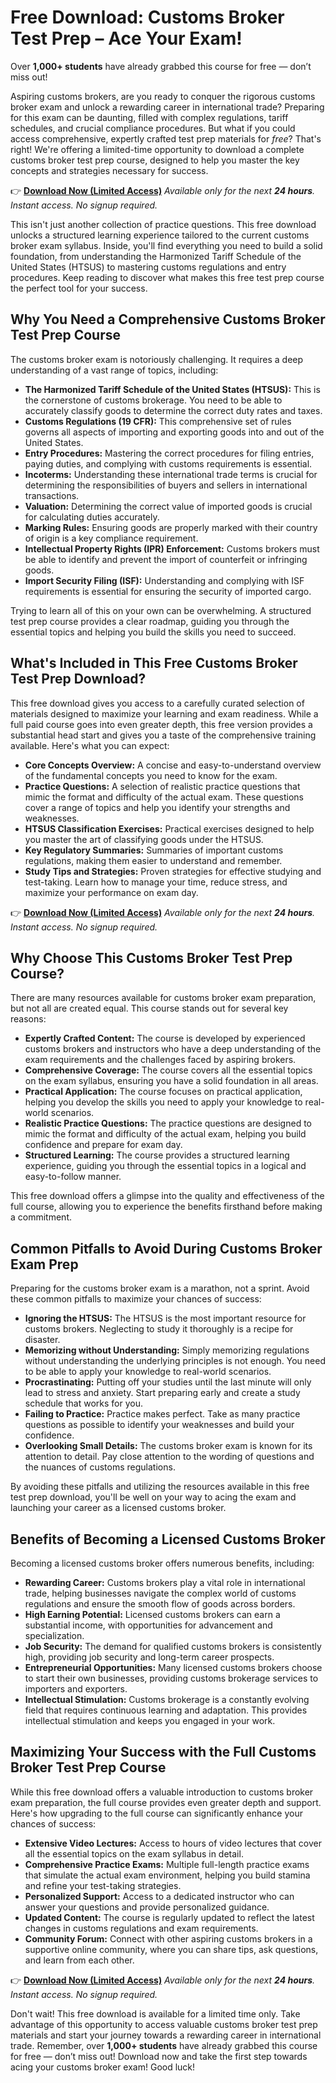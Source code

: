 # Free Download: Customs Broker Test Prep – Ace Your Exam!

Over **1,000+ students** have already grabbed this course for free — don’t miss out!

Aspiring customs brokers, are you ready to conquer the rigorous customs broker exam and unlock a rewarding career in international trade? Preparing for this exam can be daunting, filled with complex regulations, tariff schedules, and crucial compliance procedures. But what if you could access comprehensive, expertly crafted test prep materials for *free*? That's right! We're offering a limited-time opportunity to download a complete customs broker test prep course, designed to help you master the key concepts and strategies necessary for success.

👉 **[Download Now (Limited Access)](https://udemywork.com/customs-broker-test-prep)**
_Available only for the next **24 hours**. Instant access. No signup required._

This isn't just another collection of practice questions. This free download unlocks a structured learning experience tailored to the current customs broker exam syllabus. Inside, you'll find everything you need to build a solid foundation, from understanding the Harmonized Tariff Schedule of the United States (HTSUS) to mastering customs regulations and entry procedures. Keep reading to discover what makes this free test prep course the perfect tool for your success.

## Why You Need a Comprehensive Customs Broker Test Prep Course

The customs broker exam is notoriously challenging. It requires a deep understanding of a vast range of topics, including:

*   **The Harmonized Tariff Schedule of the United States (HTSUS):** This is the cornerstone of customs brokerage. You need to be able to accurately classify goods to determine the correct duty rates and taxes.
*   **Customs Regulations (19 CFR):** This comprehensive set of rules governs all aspects of importing and exporting goods into and out of the United States.
*   **Entry Procedures:** Mastering the correct procedures for filing entries, paying duties, and complying with customs requirements is essential.
*   **Incoterms:** Understanding these international trade terms is crucial for determining the responsibilities of buyers and sellers in international transactions.
*   **Valuation:** Determining the correct value of imported goods is crucial for calculating duties accurately.
*   **Marking Rules:** Ensuring goods are properly marked with their country of origin is a key compliance requirement.
*   **Intellectual Property Rights (IPR) Enforcement:** Customs brokers must be able to identify and prevent the import of counterfeit or infringing goods.
*   **Import Security Filing (ISF):** Understanding and complying with ISF requirements is essential for ensuring the security of imported cargo.

Trying to learn all of this on your own can be overwhelming. A structured test prep course provides a clear roadmap, guiding you through the essential topics and helping you build the skills you need to succeed.

## What's Included in This Free Customs Broker Test Prep Download?

This free download gives you access to a carefully curated selection of materials designed to maximize your learning and exam readiness. While a full paid course goes into even greater depth, this free version provides a substantial head start and gives you a taste of the comprehensive training available. Here's what you can expect:

*   **Core Concepts Overview:** A concise and easy-to-understand overview of the fundamental concepts you need to know for the exam.
*   **Practice Questions:** A selection of realistic practice questions that mimic the format and difficulty of the actual exam. These questions cover a range of topics and help you identify your strengths and weaknesses.
*   **HTSUS Classification Exercises:** Practical exercises designed to help you master the art of classifying goods under the HTSUS.
*   **Key Regulatory Summaries:** Summaries of important customs regulations, making them easier to understand and remember.
*   **Study Tips and Strategies:** Proven strategies for effective studying and test-taking. Learn how to manage your time, reduce stress, and maximize your performance on exam day.

👉 **[Download Now (Limited Access)](https://udemywork.com/customs-broker-test-prep)**
_Available only for the next **24 hours**. Instant access. No signup required._

## Why Choose This Customs Broker Test Prep Course?

There are many resources available for customs broker exam preparation, but not all are created equal. This course stands out for several key reasons:

*   **Expertly Crafted Content:** The course is developed by experienced customs brokers and instructors who have a deep understanding of the exam requirements and the challenges faced by aspiring brokers.
*   **Comprehensive Coverage:** The course covers all the essential topics on the exam syllabus, ensuring you have a solid foundation in all areas.
*   **Practical Application:** The course focuses on practical application, helping you develop the skills you need to apply your knowledge to real-world scenarios.
*   **Realistic Practice Questions:** The practice questions are designed to mimic the format and difficulty of the actual exam, helping you build confidence and prepare for exam day.
*   **Structured Learning:** The course provides a structured learning experience, guiding you through the essential topics in a logical and easy-to-follow manner.

This free download offers a glimpse into the quality and effectiveness of the full course, allowing you to experience the benefits firsthand before making a commitment.

## Common Pitfalls to Avoid During Customs Broker Exam Prep

Preparing for the customs broker exam is a marathon, not a sprint. Avoid these common pitfalls to maximize your chances of success:

*   **Ignoring the HTSUS:** The HTSUS is the most important resource for customs brokers. Neglecting to study it thoroughly is a recipe for disaster.
*   **Memorizing without Understanding:** Simply memorizing regulations without understanding the underlying principles is not enough. You need to be able to apply your knowledge to real-world scenarios.
*   **Procrastinating:** Putting off your studies until the last minute will only lead to stress and anxiety. Start preparing early and create a study schedule that works for you.
*   **Failing to Practice:** Practice makes perfect. Take as many practice questions as possible to identify your weaknesses and build your confidence.
*   **Overlooking Small Details:** The customs broker exam is known for its attention to detail. Pay close attention to the wording of questions and the nuances of customs regulations.

By avoiding these pitfalls and utilizing the resources available in this free test prep download, you'll be well on your way to acing the exam and launching your career as a licensed customs broker.

## Benefits of Becoming a Licensed Customs Broker

Becoming a licensed customs broker offers numerous benefits, including:

*   **Rewarding Career:** Customs brokers play a vital role in international trade, helping businesses navigate the complex world of customs regulations and ensure the smooth flow of goods across borders.
*   **High Earning Potential:** Licensed customs brokers can earn a substantial income, with opportunities for advancement and specialization.
*   **Job Security:** The demand for qualified customs brokers is consistently high, providing job security and long-term career prospects.
*   **Entrepreneurial Opportunities:** Many licensed customs brokers choose to start their own businesses, providing customs brokerage services to importers and exporters.
*   **Intellectual Stimulation:** Customs brokerage is a constantly evolving field that requires continuous learning and adaptation. This provides intellectual stimulation and keeps you engaged in your work.

## Maximizing Your Success with the Full Customs Broker Test Prep Course

While this free download offers a valuable introduction to customs broker exam preparation, the full course provides even greater depth and support. Here's how upgrading to the full course can significantly enhance your chances of success:

*   **Extensive Video Lectures:** Access to hours of video lectures that cover all the essential topics on the exam syllabus in detail.
*   **Comprehensive Practice Exams:** Multiple full-length practice exams that simulate the actual exam environment, helping you build stamina and refine your test-taking strategies.
*   **Personalized Support:** Access to a dedicated instructor who can answer your questions and provide personalized guidance.
*   **Updated Content:** The course is regularly updated to reflect the latest changes in customs regulations and exam requirements.
*   **Community Forum:** Connect with other aspiring customs brokers in a supportive online community, where you can share tips, ask questions, and learn from each other.

👉 **[Download Now (Limited Access)](https://udemywork.com/customs-broker-test-prep)**
_Available only for the next **24 hours**. Instant access. No signup required._

Don't wait! This free download is available for a limited time only. Take advantage of this opportunity to access valuable customs broker test prep materials and start your journey towards a rewarding career in international trade. Remember, over **1,000+ students** have already grabbed this course for free — don’t miss out! Download now and take the first step towards acing your customs broker exam! Good luck!

